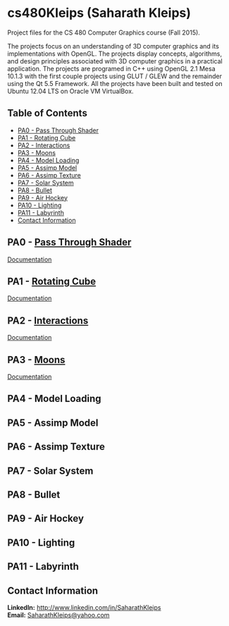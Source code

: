 # cs480Kleips (Saharath Kleips)
Project files for the CS 480 Computer Graphics course (Fall 2015).

The projects focus on an understanding of 3D computer graphics and its implementations with OpenGL. The projects display concepts, algorithms, and design principles associated with 3D computer graphics in a practical application. The projects are programed in C++ using OpenGL 2.1 Mesa 10.1.3 with the first couple projects using GLUT / GLEW and the remainder using the Qt 5.5 Framework. All the projects have been built and tested on Ubuntu 12.04 LTS on Oracle VM VirtualBox.

## Table of Contents
+ [PA0 - Pass Through Shader](#pa0---pass-through-shader)  
+ [PA1 - Rotating Cube](#pa1---rotating-cube)  
+ [PA2 - Interactions](#pa2---interactions)  
+ [PA3 - Moons](#pa3---moons)  
+ [PA4 - Model Loading](#pa4---model-loading)  
+ [PA5 - Assimp Model](#pa5---assimp-model)  
+ [PA6 - Assimp Texture](#pa6---assimp-texture)  
+ [PA7 - Solar System](#pa7---solar-system)  
+ [PA8 - Bullet](#pa8---bullet)  
+ [PA9 - Air Hockey](#pa9---air-hockey)  
+ [PA10 - Lighting](#pa10---lighting)  
+ [PA11 - Labyrinth](#pa11---labyrinth)  
+ [Contact Information](#contact-information)  

## PA0 - [Pass Through Shader](PA0)
[Documentation](PA0/README.md)

## PA1 - [Rotating Cube](PA1)
[Documentation](PA1/README.md)

## PA2 - [Interactions](PA2)
[Documentation](PA2/README.md)

## PA3 - [Moons](PA3)
[Documentation](PA3/README.md)

## PA4 - Model Loading

## PA5 - Assimp Model

## PA6 - Assimp Texture

## PA7 - Solar System

## PA8 - Bullet

## PA9 - Air Hockey

## PA10 - Lighting

## PA11 - Labyrinth

## Contact Information
**LinkedIn:** http://www.linkedin.com/in/SaharathKleips  
**Email:** SaharathKleips@yahoo.com